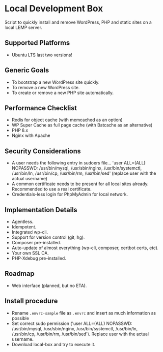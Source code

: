 # Local Development Box

Script to quickly install and remove WordPress, PHP and static sites on a local LEMP server.

## Supported Platforms

+ Ubuntu LTS last two versions!

## Generic Goals

* To bootstrap a new WordPress site quickly.
* To remove a new WordPress site.
* To create or remove a new PHP site automatically.

## Performance Checklist

- Redis for object cache (with memcached as an option)
- WP Super Cache as full page cache (with Batcache as an alternative)
- PHP 8.x
- Nginx with Apache

## Security Considerations

- A user needs the following entry in sudoers file... 'user ALL=(ALL) NOPASSWD: /usr/bin/mysql, /usr/sbin/nginx, /usr/bin/systemctl, /usr/bin/ln, /usr/bin/cp, /usr/bin/rm, /usr/bin/sed' (replace user with the actual username)
- A common certificate needs to be present for all local sites already. Recommended to use a real certificate.
- Credentials-less login for PhpMyAdmin for local network.

## Implementation Details

- Agentless.
- Idempotent.
- Integrated wp-cli.
- Support for version control (git, hg).
- Composer pre-installed.
- Auto-update of almost everything (wp-cli, composer, certbot certs, etc).
- Your own SSL CA.
- PHP-Xdebug pre-installed.

## Roadmap

- Web interface (planned, but no ETA).

## Install procedure

- Rename `.envrc-sample` file as `.envrc` and insert as much information as possible
- Set correct sudo permission ('user ALL=(ALL) NOPASSWD: /usr/bin/mysql, /usr/sbin/nginx, /usr/bin/systemctl, /usr/bin/ln, /usr/bin/cp, /usr/bin/rm, /usr/bin/sed'). Replace user with the actual username.
- Download local-box and try to execute it.

